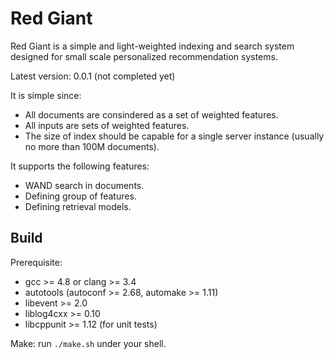 Red Giant
=========

Red Giant is a simple and light-weighted indexing and search system designed
for small scale personalized recommendation systems.

Latest version: 0.0.1 (not completed yet)

It is simple since:
* All documents are consindered as a set of weighted features.
* All inputs are sets of weighted features.
* The size of index should be capable for a single server instance (usually no
  more than 100M documents).

It supports the following features:
* WAND search in documents.
* Defining group of features.
* Defining retrieval models.

Build
--------
Prerequisite:
* gcc >= 4.8 or clang >= 3.4
* autotools (autoconf >= 2.68, automake >= 1.11)
* libevent >= 2.0
* liblog4cxx >= 0.10
* libcppunit >= 1.12 (for unit tests)

Make:
run `./make.sh` under your shell.
